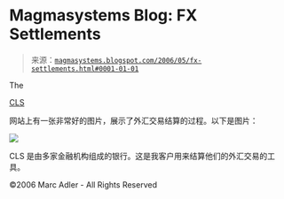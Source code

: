 <!--yml

分类：未分类

日期：2024-05-18 05:20:24

-->

# Magmasystems Blog: FX Settlements

> 来源：[`magmasystems.blogspot.com/2006/05/fx-settlements.html#0001-01-01`](http://magmasystems.blogspot.com/2006/05/fx-settlements.html#0001-01-01)

The

[CLS](http://www.cls-services.com)

网站上有一张非常好的图片，展示了外汇交易结算的过程。以下是图片：

![](http://photos1.blogger.com/blogger/138/258/1600/CLS.gif)

CLS 是由多家金融机构组成的银行。这是我客户用来结算他们的外汇交易的工具。

©2006 Marc Adler - All Rights Reserved

